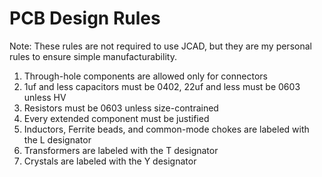 # PCB Design Rules

Note: These rules are not required to use JCAD, but they are my personal rules to
ensure simple manufacturability.

1. Through-hole components are allowed only for connectors
2. 1uf and less capacitors must be 0402, 22uf and less must be 0603 unless HV
3. Resistors must be 0603 unless size-contrained
4. Every extended component must be justified
5. Inductors, Ferrite beads, and common-mode chokes are labeled with the L designator
6. Transformers are labeled with the T designator
7. Crystals are labeled with the Y designator
